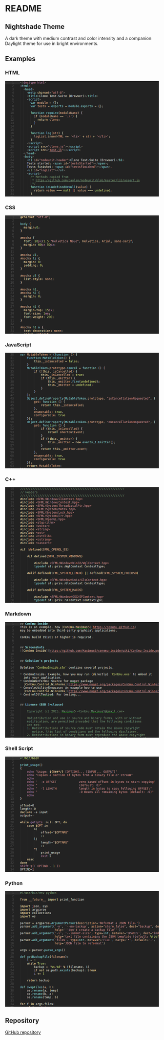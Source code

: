 # README

## Nightshade Theme

A dark theme with medium contrast and color intensity and a companion
Daylight theme for use in bright environments.

## Examples

### HTML

![](https://raw.githubusercontent.com/rbolsius/vscode-theme-nightshade/master/screenshots/html.png)

### CSS

![](https://raw.githubusercontent.com/rbolsius/vscode-theme-nightshade/master/screenshots/css.png)

### JavaScript

![](https://raw.githubusercontent.com/rbolsius/vscode-theme-nightshade/master/screenshots/javascript.png)

### C++

![](https://raw.githubusercontent.com/rbolsius/vscode-theme-nightshade/master/screenshots/cpp.png)

### Markdown

![](https://raw.githubusercontent.com/rbolsius/vscode-theme-nightshade/master/screenshots/markdown.png)

### Shell Script

![](https://raw.githubusercontent.com/rbolsius/vscode-theme-nightshade/master/screenshots/shell.png)

### Python

![](https://raw.githubusercontent.com/rbolsius/vscode-theme-nightshade/master/screenshots/python.png)

## Repository

[GitHub repository][repository]

[repository]: https://github.com/rbolsius/vscode-theme-nightshade
